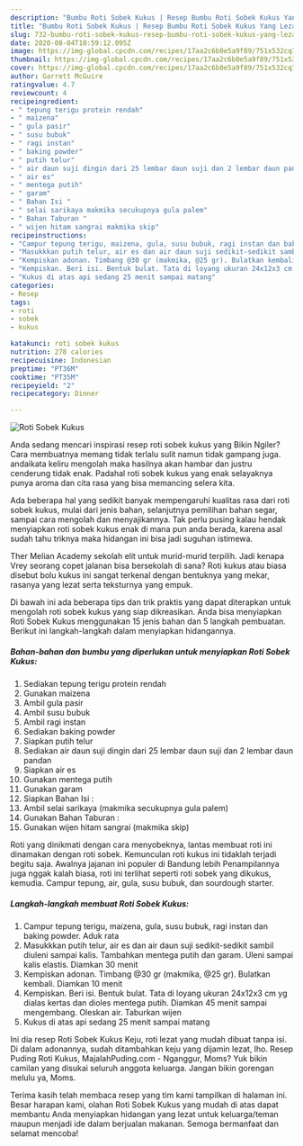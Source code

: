 ```yaml
---
description: "Bumbu Roti Sobek Kukus | Resep Bumbu Roti Sobek Kukus Yang Lezat Sekali"
title: "Bumbu Roti Sobek Kukus | Resep Bumbu Roti Sobek Kukus Yang Lezat Sekali"
slug: 732-bumbu-roti-sobek-kukus-resep-bumbu-roti-sobek-kukus-yang-lezat-sekali
date: 2020-08-04T10:59:12.095Z
image: https://img-global.cpcdn.com/recipes/17aa2c6b0e5a9f89/751x532cq70/roti-sobek-kukus-foto-resep-utama.jpg
thumbnail: https://img-global.cpcdn.com/recipes/17aa2c6b0e5a9f89/751x532cq70/roti-sobek-kukus-foto-resep-utama.jpg
cover: https://img-global.cpcdn.com/recipes/17aa2c6b0e5a9f89/751x532cq70/roti-sobek-kukus-foto-resep-utama.jpg
author: Garrett McGuire
ratingvalue: 4.7
reviewcount: 4
recipeingredient:
- " tepung terigu protein rendah"
- " maizena"
- " gula pasir"
- " susu bubuk"
- " ragi instan"
- " baking powder"
- " putih telur"
- " air daun suji dingin dari 25 lembar daun suji dan 2 lembar daun pandan"
- " air es"
- " mentega putih"
- " garam"
- " Bahan Isi "
- " selai sarikaya makmika secukupnya gula palem"
- " Bahan Taburan "
- " wijen hitam sangrai makmika skip"
recipeinstructions:
- "Campur tepung terigu, maizena, gula, susu bubuk, ragi instan dan baking powder. Aduk rata"
- "Masukkkan putih telur, air es dan air daun suji sedikit-sedikit sambil diuleni sampai kalis. Tambahkan mentega putih dan garam. Uleni sampai kalis elastis. Diamkan 30 menit"
- "Kempiskan adonan. Timbang @30 gr (makmika, @25 gr). Bulatkan kembali. Diamkan 10 menit"
- "Kempiskan. Beri isi. Bentuk bulat. Tata di loyang ukuran 24x12x3 cm yg dialas kertas dan dioles mentega putih. Diamkan 45 menit sampai mengembang. Oleskan air. Taburkan wijen"
- "Kukus di atas api sedang 25 menit sampai matang"
categories:
- Resep
tags:
- roti
- sobek
- kukus

katakunci: roti sobek kukus 
nutrition: 278 calories
recipecuisine: Indonesian
preptime: "PT36M"
cooktime: "PT35M"
recipeyield: "2"
recipecategory: Dinner

---
```



![Roti Sobek Kukus](https://img-global.cpcdn.com/recipes/17aa2c6b0e5a9f89/751x532cq70/roti-sobek-kukus-foto-resep-utama.jpg)

Anda sedang mencari inspirasi resep roti sobek kukus yang Bikin Ngiler? Cara membuatnya memang tidak terlalu sulit namun tidak gampang juga. andaikata keliru mengolah maka hasilnya akan hambar dan justru cenderung tidak enak. Padahal roti sobek kukus yang enak selayaknya punya aroma dan cita rasa yang bisa memancing selera kita.

Ada beberapa hal yang sedikit banyak mempengaruhi kualitas rasa dari roti sobek kukus, mulai dari jenis bahan, selanjutnya pemilihan bahan segar, sampai cara mengolah dan menyajikannya. Tak perlu pusing kalau hendak menyiapkan roti sobek kukus enak di mana pun anda berada, karena asal sudah tahu triknya maka hidangan ini bisa jadi suguhan istimewa.

Ther Melian Academy sekolah elit untuk murid-murid terpilih. Jadi kenapa Vrey seorang copet jalanan bisa bersekolah di sana? Roti kukus atau biasa disebut bolu kukus ini sangat terkenal dengan bentuknya yang mekar, rasanya yang lezat serta teksturnya yang empuk.


Di bawah ini ada beberapa tips dan trik praktis yang dapat diterapkan untuk mengolah roti sobek kukus yang siap dikreasikan. Anda bisa menyiapkan Roti Sobek Kukus menggunakan 15 jenis bahan dan 5 langkah pembuatan. Berikut ini langkah-langkah dalam menyiapkan hidangannya.

<!--inarticleads1-->

##### Bahan-bahan dan bumbu yang diperlukan untuk menyiapkan Roti Sobek Kukus:

1. Sediakan  tepung terigu protein rendah
1. Gunakan  maizena
1. Ambil  gula pasir
1. Ambil  susu bubuk
1. Ambil  ragi instan
1. Sediakan  baking powder
1. Siapkan  putih telur
1. Sediakan  air daun suji dingin dari 25 lembar daun suji dan 2 lembar daun pandan
1. Siapkan  air es
1. Gunakan  mentega putih
1. Gunakan  garam
1. Siapkan  Bahan Isi :
1. Ambil  selai sarikaya (makmika secukupnya gula palem)
1. Gunakan  Bahan Taburan :
1. Gunakan  wijen hitam sangrai (makmika skip)


Roti yang dinikmati dengan cara menyobeknya, lantas membuat roti ini dinamakan dengan roti sobek. Kemunculan roti kukus ini tidaklah terjadi begitu saja. Awalnya jajanan ini populer di Bandung lebih Penampilannya juga nggak kalah biasa, roti ini terlihat seperti roti sobek yang dikukus, kemudia. Campur tepung, air, gula, susu bubuk, dan sourdough starter. 

<!--inarticleads2-->

##### Langkah-langkah membuat Roti Sobek Kukus:

1. Campur tepung terigu, maizena, gula, susu bubuk, ragi instan dan baking powder. Aduk rata
1. Masukkkan putih telur, air es dan air daun suji sedikit-sedikit sambil diuleni sampai kalis. Tambahkan mentega putih dan garam. Uleni sampai kalis elastis. Diamkan 30 menit
1. Kempiskan adonan. Timbang @30 gr (makmika, @25 gr). Bulatkan kembali. Diamkan 10 menit
1. Kempiskan. Beri isi. Bentuk bulat. Tata di loyang ukuran 24x12x3 cm yg dialas kertas dan dioles mentega putih. Diamkan 45 menit sampai mengembang. Oleskan air. Taburkan wijen
1. Kukus di atas api sedang 25 menit sampai matang


Ini dia resep Roti Sobek Kukus Keju, roti lezat yang mudah dibuat tanpa isi. Di dalam adonannya, sudah ditambahkan keju yang dijamin lezat, lho. Resep Puding Roti Kukus, MajalahPuding.com - Nganggur, Moms? Yuk bikin camilan yang disukai seluruh anggota keluarga. Jangan bikin gorengan melulu ya, Moms. 

Terima kasih telah membaca resep yang tim kami tampilkan di halaman ini. Besar harapan kami, olahan Roti Sobek Kukus yang mudah di atas dapat membantu Anda menyiapkan hidangan yang lezat untuk keluarga/teman maupun menjadi ide dalam berjualan makanan. Semoga bermanfaat dan selamat mencoba!
